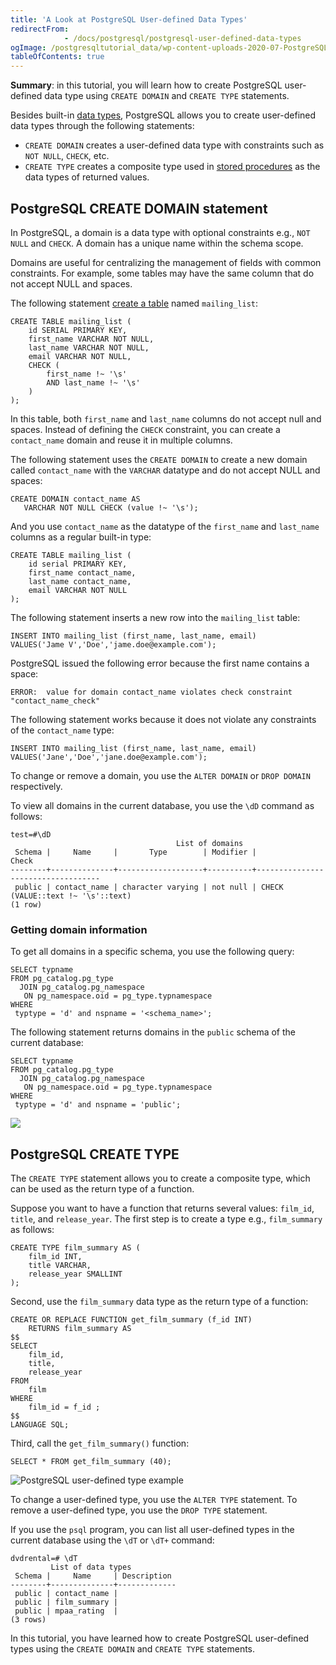 ```yaml
---
title: 'A Look at PostgreSQL User-defined Data Types'
redirectFrom: 
            - /docs/postgresql/postgresql-user-defined-data-types
ogImage: /postgresqltutorial_data/wp-content-uploads-2020-07-PostgreSQL-User-defined-Type-Example.png
tableOfContents: true
---
```


**Summary**: in this tutorial, you will learn how to create PostgreSQL user-defined data type using `CREATE DOMAIN` and `CREATE TYPE` statements.

Besides built-in [data types](/docs/postgresql/postgresql-data-types), PostgreSQL allows you to create user-defined data types through the following statements:

- `CREATE DOMAIN` creates a user-defined data type with constraints such as `NOT NULL`, `CHECK`, etc.
- `CREATE TYPE` creates a composite type used in [stored procedures](https://www.postgresqltutorial.com/postgresql-stored-procedures/) as the data types of returned values.

## PostgreSQL CREATE DOMAIN statement

In PostgreSQL, a domain is a data type with optional constraints e.g., `NOT NULL` and `CHECK`. A domain has a unique name within the schema scope.

Domains are useful for centralizing the management of fields with common constraints. For example, some tables may have the same column that do not accept NULL and spaces.

The following statement [create a table](/docs/postgresql/postgresql-create-table) named `mailing_list`:

```
CREATE TABLE mailing_list (
    id SERIAL PRIMARY KEY,
    first_name VARCHAR NOT NULL,
    last_name VARCHAR NOT NULL,
    email VARCHAR NOT NULL,
    CHECK (
        first_name !~ '\s'
        AND last_name !~ '\s'
    )
);
```

In this table, both `first_name` and `last_name` columns do not accept null and spaces. Instead of defining the `CHECK` constraint, you can create a `contact_name` domain and reuse it in multiple columns.

The following statement uses the `CREATE DOMAIN` to create a new domain called `contact_name` with the `VARCHAR` datatype and do not accept NULL and spaces:

```
CREATE DOMAIN contact_name AS
   VARCHAR NOT NULL CHECK (value !~ '\s');
```

And you use `contact_name` as the datatype of the `first_name` and `last_name` columns as a regular built-in type:

```
CREATE TABLE mailing_list (
    id serial PRIMARY KEY,
    first_name contact_name,
    last_name contact_name,
    email VARCHAR NOT NULL
);
```

The following statement inserts a new row into the `mailing_list` table:

```
INSERT INTO mailing_list (first_name, last_name, email)
VALUES('Jame V','Doe','jame.doe@example.com');
```

PostgreSQL issued the following error because the first name contains a space:

```
ERROR:  value for domain contact_name violates check constraint "contact_name_check"
```

The following statement works because it does not violate any constraints of the `contact_name` type:

```
INSERT INTO mailing_list (first_name, last_name, email)
VALUES('Jane','Doe','jane.doe@example.com');
```

To change or remove a domain, you use the `ALTER DOMAIN` or `DROP DOMAIN` respectively.

To view all domains in the current database, you use the `\dD` command as follows:

```
test=#\dD
                                     List of domains
 Schema |     Name     |       Type        | Modifier |               Check
--------+--------------+-------------------+----------+-----------------------------------
 public | contact_name | character varying | not null | CHECK (VALUE::text !~ '\s'::text)
(1 row)
```

### Getting domain information

To get all domains in a specific schema, you use the following query:

```
SELECT typname
FROM pg_catalog.pg_type
  JOIN pg_catalog.pg_namespace
   ON pg_namespace.oid = pg_type.typnamespace
WHERE
 typtype = 'd' and nspname = '<schema_name>';
```

The following statement returns domains in the `public` schema of the current database:

```
SELECT typname
FROM pg_catalog.pg_type
  JOIN pg_catalog.pg_namespace
   ON pg_namespace.oid = pg_type.typnamespace
WHERE
 typtype = 'd' and nspname = 'public';
```

![](/postgresqltutorial_data/wp-content-uploads-2020-07-PostgreSQL-User-defined-Type-Example.png)

## PostgreSQL CREATE TYPE

The `CREATE TYPE` statement allows you to create a composite type, which can be used as the return type of a function.

Suppose you want to have a function that returns several values: `film_id`, `title`, and `release_year`. The first step is to create a type e.g., `film_summary` as follows:

```
CREATE TYPE film_summary AS (
    film_id INT,
    title VARCHAR,
    release_year SMALLINT
);
```

Second, use the `film_summary` data type as the return type of a function:

```
CREATE OR REPLACE FUNCTION get_film_summary (f_id INT)
    RETURNS film_summary AS
$$
SELECT
    film_id,
    title,
    release_year
FROM
    film
WHERE
    film_id = f_id ;
$$
LANGUAGE SQL;
```

Third, call the `get_film_summary()` function:

```
SELECT * FROM get_film_summary (40);
```

![PostgreSQL user-defined type example](/postgresqltutorial_data/wp-content-uploads-2017-03-postgresql-user-defined-type.png)

To change a user-defined type, you use the `ALTER TYPE` statement. To remove a user-defined type, you use the `DROP TYPE` statement.

If you use the `psql` program, you can list all user-defined types in the current database using the `\dT` or `\dT+` command:

```
dvdrental=# \dT
         List of data types
 Schema |     Name     | Description
--------+--------------+-------------
 public | contact_name |
 public | film_summary |
 public | mpaa_rating  |
(3 rows)
```

In this tutorial, you have learned how to create PostgreSQL user-defined types using the `CREATE DOMAIN` and `CREATE TYPE` statements.
